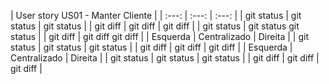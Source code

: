 |        User story US01 - Manter Cliente       |
| :---:        |     :---:      |         :---: |
| git status   | git status     | git status    |
| git diff     | git diff       | git diff      |
| git status   | git status       git status    |
| git diff     | git diff         git diff      |
|   Esquerda   |  Centralizado  |    Direita    |
| git status   | git status     | git status    |
| git diff     | git diff       | git diff      |
|   Esquerda   |  Centralizado  |    Direita    |
| git status   | git status     | git status    |
| git diff     | git diff       | git diff      |
